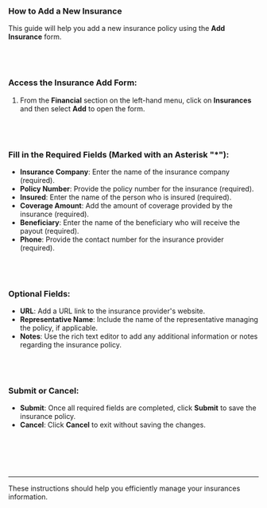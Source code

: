 <!-- ---
title: "Help Documentation: Insurances Add Page"
--- -->

### **How to Add a New Insurance**

This guide will help you add a new insurance policy using the **Add Insurance** form.
<br></br>
<br></br>

### **Access the Insurance Add Form**:
1. From the **Financial** section on the left-hand menu, click on **Insurances** and then select **Add** to open the form.
<br></br>
<br></br>

### **Fill in the Required Fields (Marked with an Asterisk "*")**:

- **Insurance Company**: Enter the name of the insurance company (required).
- **Policy Number**: Provide the policy number for the insurance (required).
- **Insured**: Enter the name of the person who is insured (required).
- **Coverage Amount**: Add the amount of coverage provided by the insurance (required).
- **Beneficiary**: Enter the name of the beneficiary who will receive the payout (required).
- **Phone**: Provide the contact number for the insurance provider (required).
<br></br>
<br></br>

### **Optional Fields**:
- **URL**: Add a URL link to the insurance provider's website.
- **Representative Name**: Include the name of the representative managing the policy, if applicable.
- **Notes**: Use the rich text editor to add any additional information or notes regarding the insurance policy.
<br></br>
<br></br>

### **Submit or Cancel**:
- **Submit**: Once all required fields are completed, click **Submit** to save the insurance policy.
- **Cancel**: Click **Cancel** to exit without saving the changes.

<br></br>
<br></br>

---
These instructions should help you efficiently manage your insurances information.
